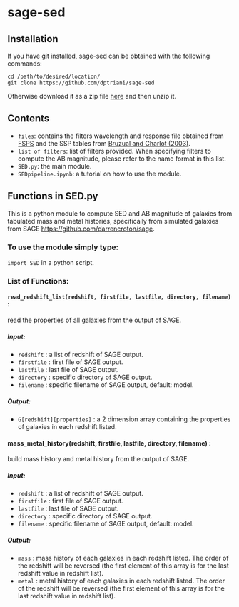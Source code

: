# sage-sed
## Installation
If you have git installed, sage-sed can be obtained with the following commands: 
```
cd /path/to/desired/location/
git clone https://github.com/dptriani/sage-sed
```

Otherwise download it as a zip file [here](https://github.com/dptriani/sage-sed/archive/master.zip) and then unzip it. 

## Contents
* `files`: contains the filters wavelength and response file obtained from [FSPS](https://github.com/cconroy20/fsps/blob/master/data/allfilters.dat)
and the SSP tables from [Bruzual and Charlot (2003)](http://www.bruzual.org/bc03/).
* `list of filters`: list of filters provided. When specifying filters to compute the AB magnitude, please refer to the
name format in this list.
* `SED.py`: the main module.
* `SEDpipeline.ipynb`: a tutorial on how to use the module.

## Functions in SED.py
This is a python module to compute SED and AB magnitude of galaxies from tabulated mass and metal histories, 
specifically from simulated galaxies from SAGE https://github.com/darrencroton/sage. 

### To use the module simply type:

`import SED` in a python script. 

### List of Functions:

#### `read_redshift_list(redshift, firstfile, lastfile, directory, filename)` : 
read the properties of all galaxies from the output of SAGE.
##### Input:
* `redshift` : a list of redshift of SAGE output.
* `firstfile` : first file of SAGE output.
* `lastfile` : last file of SAGE output.
* `directory` : specific directory of SAGE output.
* `filename` : specific filename of SAGE output, default: model.
##### Output:
* `G[redshift][properties]` : a 2 dimension array containing the properties of galaxies in each redshift listed. 

#### mass_metal_history(redshift, firstfile, lastfile, directory, filename) :
build mass history and metal history from the output of SAGE.

##### Input:
* `redshift` : a list of redshift of SAGE output.
* `firstfile` : first file of SAGE output.
* `lastfile` : last file of SAGE output.
* `directory` : specific directory of SAGE output.
* `filename` : specific filename of SAGE output, default: model.

##### Output:
* `mass` : mass history of each galaxies in each redshift listed. The order of the redshift will be reversed (the first element of this array is for the last redshift value in redshift list).
* `metal` : metal history of each galaxies in each redshift listed. The order of the redshift will be reversed (the first element of this array is for the last redshift value in redshift list).



